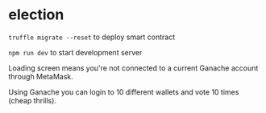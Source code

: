 # election

`truffle migrate --reset` to deploy smart contract

`npm run dev` to start development server

Loading screen means you're not connected to a current Ganache account through MetaMask. 

Using Ganache you can login to 10 different wallets and vote 10 times (cheap thrills). 
